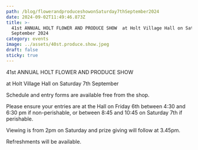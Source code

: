 ```yaml
---
path: /blog/flowerandproduceshowonSaturday7thSeptember2024
date: 2024-09-02T11:49:46.873Z
title: >-
  41st ANNUAL HOLT FLOWER AND PRODUCE SHOW  at Holt Village Hall on Saturday 7th
  September 2024
category: events
image: ../assets/40st.produce.show.jpeg
draft: false
sticky: true
---
```

41st ANNUAL HOLT FLOWER AND PRODUCE SHOW

at Holt Village Hall on Saturday 7th September

Schedule and entry forms are available free from the shop.

Please ensure your entries are at the Hall on Friday 6th between 4:30 and 6:30 pm if non-perishable, or between 8:45 and 10:45 on Saturday 7th if perishable.

Viewing is from 2pm on Saturday and prize giving will follow at 3.45pm.

Refreshments will be available.